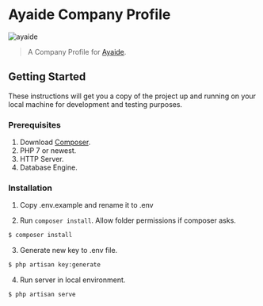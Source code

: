 # Ayaide Company Profile

![ayaide](https://instagram.fbdo2-1.fna.fbcdn.net/vp/9d7d179c045442bde4700c6887c88e8c/5B7BBB48/t51.2885-19/s150x150/30085542_169867450341861_5565118790489866240_n.jpg?_nc_eui2=AeGcZucTiBDC-j4JJzM_uz_hK1OdBEyxJ20Z8QV2ot0Vr-NTSAaKNLcKLn0VFuLUR-nk91ZXXktMmMENXs8F_pUW)

> A Company Profile for [Ayaide](https://http://ayaide.com).

## Getting Started

These instructions will get you a copy of the project up and running on your local machine for development and testing purposes.

### Prerequisites

1. Download [Composer](http://getcomposer.org/doc/00-intro.md).
2. PHP 7 or newest.
3. HTTP Server.
4. Database Engine.

### Installation

1. Copy .env.example and rename it to .env

2. Run `composer install`. Allow folder permissions if composer asks.

```bash
$ composer install
```

3. Generate new key to .env file.

```bash
$ php artisan key:generate
```

4. Run server in local environment.

```bash
$ php artisan serve
```

